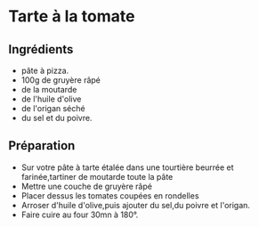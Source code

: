# Tarte à la tomate

## Ingrédients

  * pâte à pizza.
  * 100g de gruyère râpé
  * de la moutarde
  * de l'huile d'olive
  * de l'origan séché
  * du sel et du poivre.

## Préparation

  * Sur votre pâte à tarte étalée dans une tourtière beurrée et farinée,tartiner de moutarde toute la pâte
  * Mettre une couche de gruyère râpé
  * Placer dessus les tomates coupées en rondelles
  * Arroser d'huile d'olive,puis ajouter du sel,du poivre et l'origan.
  * Faire cuire au four 30mn à 180°.
